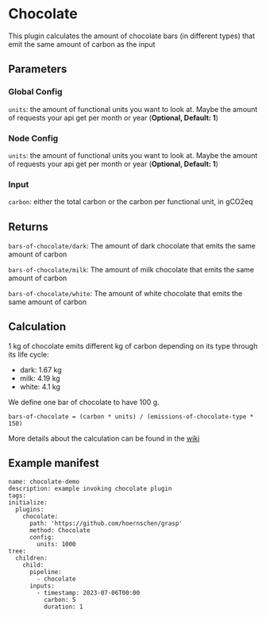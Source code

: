 # Chocolate

This plugin calculates the amount of chocolate bars (in different types) that emit the same amount of carbon as the input

## Parameters

### Global Config

`units`: the amount of functional units you want to look at. Maybe the amount of requests your api get per month or year (**Optional, Default: 1**)

### Node Config

`units`: the amount of functional units you want to look at. Maybe the amount of requests your api get per month or year (**Optional, Default: 1**)

### Input

`carbon`: either the total carbon or the carbon per functional unit, in gCO2eq

## Returns

`bars-of-chocolate/dark`: The amount of dark chocolate that emits the same amount of carbon

`bars-of-chocolate/milk`: The amount of milk chocolate that emits the same amount of carbon

`bars-of-chocolate/white`: The amount of white chocolate that emits the same amount of carbon

## Calculation

1 kg of chocolate emits different kg of carbon depending on its type through its life cycle:
* dark: 1.67 kg
* milk: 4.19 kg
* white: 4.1 kg

We define one bar of chocolate to have 100 g.

```
bars-of-chocolate = (carbon * units) / (emissions-of-chocolate-type * 150)
```

More details about the calculation can be found in the [wiki](https://github.com/hoernschen/grasp/wiki)

## Example manifest

```
name: chocolate-demo
description: example invoking chocolate plugin
tags:
initialize:
  plugins:
    chocolate:
      path: 'https://github.com/hoernschen/grasp'
      method: Chocolate
      config:
        units: 1000
tree:
  children:
    child:
      pipeline:
        - chocolate 
      inputs:
        - timestamp: 2023-07-06T00:00
          carbon: 5
          duration: 1
```

